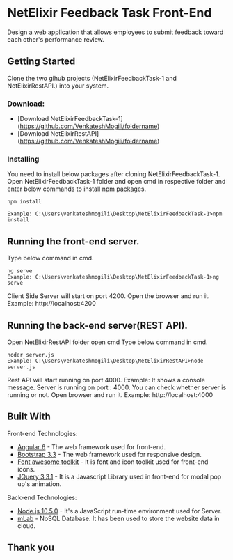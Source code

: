 # NetElixir Feedback Task Front-End

Design a web application that allows employees to submit feedback toward each
other&#39;s performance review.

## Getting Started

Clone the two gihub projects (NetElixirFeedbackTask-1 and NetElixirRestAPI.) into your system.

### Download:
* [Download NetElixirFeedbackTask-1] (https://github.com/VenkateshMogili/foldername)
* [Download NetElixirRestAPI] (https://github.com/VenkateshMogili/foldername)


### Installing

You need to install below packages after cloning NetElixirFeedbackTask-1.
Open NetElixirFeedbackTask-1 folder and open cmd in respective folder and enter below commands to install npm packages.
```
npm install

Example: C:\Users\venkateshmogili\Desktop\NetElixirFeedbackTask-1>npm install
```

## Running the front-end server.
Type below command in cmd.
```
ng serve
Example: C:\Users\venkateshmogili\Desktop\NetElixirFeedbackTask-1>ng serve
```
Client Side Server will start on port 4200. Open the browser and run it.
Example: http://localhost:4200

## Running the back-end server(REST API).
Open NetElixirRestAPI folder
open cmd
Type below command in cmd.
```
noder server.js
Example: C:\Users\venkateshmogili\Desktop\NetElixirRestAPI>node server.js
```
Rest API will start running on port 4000. 
Example: It shows a console message. Server is running on port : 4000.
You can check whether server is running or not. Open browser and run it.
Example: http://localhost:4000

## Built With

Front-end Technologies:
* [Angular 6](https://angular.io/) - The web framework used for front-end.
* [Bootstrap 3.3](https://getbootstrap.com/docs/3.3/) - The web framework used for responsive design.
* [Font awesome toolkit](https://fontawesome.com/) - It is font and icon toolkit used for front-end icons.
* [JQuery 3.3.1](https://jquery.com) - It is a Javascript Library used in front-end for modal pop up's animation.

Back-end Technologies:
* [Node.js 10.5.0](https://nodejs.org/en/) - It's a JavaScript run-time environment used for Server.
* [mLab](https://mlab.com/) - NoSQL Database. It has been used to store the website data in cloud.

## Thank you
